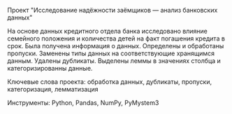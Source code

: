 Проект "Исследование надёжности заёмщиков — анализ банковских данных"

На основе данных кредитного отдела банка исследовано влияние семейного положения и количества детей на факт погашения кредита в срок. Была получена информация о данных. Определены и обработаны пропуски. Заменены типы данных на соответствующие хранящимся данным. Удалены дубликаты. Выделены леммы в значениях столбца и категоризированны данные.

Ключевые слова проекта: обработка данных, дубликаты, пропуски, категоризация, лемматизация

Инструменты: Python, Pandas, NumPy, PyMystem3